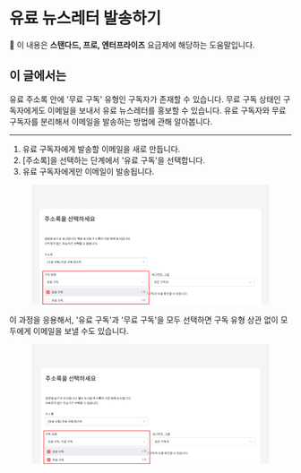 # 유료 뉴스레터 발송하기

💬 이 내용은 **스탠다드, 프로, 엔터프라이즈** 요금제에 해당하는 도움말입니다.

## 이 글에서는

유료 주소록 안에 '무료 구독' 유형인 구독자가 존재할 수 있습니다. 무료 구독 상태인 구독자에게도 이메일을 보내서 유료 뉴스레터를 홍보할 수 있습니다. 유료 구독자와 무료 구독자를 분리해서 이메일을 발송하는 방법에 관해 알아봅니다.

***

1. 유료 구독자에게 발송할 이메일을 새로 만듭니다.
2. \[주소록]을 선택하는 단계에서 '유료 구독'을 선택합니다.
3. 유료 구독자에게만 이메일이 발송됩니다.

<figure><img src="../../.gitbook/assets/유료 콘텐츠 보내기 (1).png" alt=""><figcaption></figcaption></figure>



이 과정을 응용해서, '유료 구독'과 '무료 구독'을 모두 선택하면 구독 유형 상관 없이 모두에게 이메일을 보낼 수도 있습니다.

<figure><img src="../../.gitbook/assets/유료 콘텐츠 보내기.png" alt=""><figcaption></figcaption></figure>
